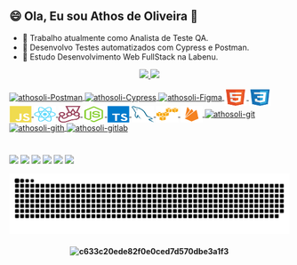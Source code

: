 ## 😄 Ola, Eu sou Athos de Oliveira 👋
- 🔭 Trabalho atualmente como Analista de Teste QA.
- 🔭 Desenvolvo Testes automatizados com Cypress e Postman.
- 🌱 Estudo Desenvolvimento Web FullStack na Labenu.

<!--
**athosoli/athosoli** is a ✨ _special_ ✨ repository because its `README.md` (this file) appears on your GitHub profile.

Here are some ideas to get you started:

- 🔭 I’m currently working on ...
- 🌱 I’m currently learning ...
- 👯 I’m looking to collaborate on ...
- 🤔 I’m looking for help with ...
- 💬 Ask me about ...
- 📫 How to reach me: ...
- 😄 Pronouns: ...
- ⚡ Fun fact: ...
-->

<div align="center">
  <a href="https://github.com/athosoli">
  <img height="180em" src="https://github-readme-stats.vercel.app/api?username=athosoli&show_icons=true&theme=tokyonight&include_all_commits=true&count_private=true"/>
  <img height="180em" src="https://github-readme-stats.vercel.app/api/top-langs/?username=athosoli&layout=compact&langs_count=7&theme=tokyonight"/>
</div>
<div style="display: inline_block"><br>
  <img align="center" alt="athosoli-Postman" src="https://img.shields.io/badge/Postman-FF6C37?style=for-the-badge&logo=Postman&logoColor=white">
  <img align="center" alt="athosoli-Cypress" src="https://img.shields.io/badge/Cypress-17202C?style=for-the-badge&logo=cypress&logoColor=white">
  <img align="center" alt="athosoli-Figma" height="30" width="40" src="https://cdn.jsdelivr.net/gh/devicons/devicon/icons/figma/figma-original.svg" />
  <img align="center" alt="athosoli-HTML" height="30" width="40" src="https://raw.githubusercontent.com/devicons/devicon/master/icons/html5/html5-original.svg">
  <img align="center" alt="athosoli-CSS" height="30" width="40" src="https://raw.githubusercontent.com/devicons/devicon/master/icons/css3/css3-original.svg">
  <img align="center" alt="athosoli-Js" height="30" width="40" src="https://raw.githubusercontent.com/devicons/devicon/master/icons/javascript/javascript-plain.svg">
  <img align="center" alt="athosoli-React" height="30" width="40" src="https://raw.githubusercontent.com/devicons/devicon/master/icons/react/react-original.svg">
  <img align="center" alt="athosoli-Jest" height="30" width="40" src="https://raw.githubusercontent.com/devicons/devicon/master/icons/jest/jest-plain.svg">
  <img align="center" alt="athosoli-Node" height="30" width="40" src="https://raw.githubusercontent.com/devicons/devicon/master/icons/nodejs/nodejs-plain.svg">
  <img align="center" alt="athosoli-ts" height="30" width="40" src="https://raw.githubusercontent.com/devicons/devicon/master/icons/typescript/typescript-plain.svg">
  <img align="center" alt="athosoli-mysql" height="30" width="40" src="https://raw.githubusercontent.com/devicons/devicon/master/icons/mysql/mysql-plain.svg">
  <img align="center" alt="athosoli-aws" height="30" width="40" src="https://raw.githubusercontent.com/devicons/devicon/master/icons/amazonwebservices/amazonwebservices-original.svg">
  <img align="center" alt="athosoli-fb" height="30" width="40" src="https://raw.githubusercontent.com/devicons/devicon/master/icons/firebase/firebase-plain.svg">  
  <img align="center" alt="athosoli-git" height="30" width="40" src="https://cdn.jsdelivr.net/gh/devicons/devicon/icons/git/git-original.svg" />
 <img align="center" alt="athosoli-gith" height="30" width="40" src="https://cdn.jsdelivr.net/gh/devicons/devicon/icons/github/github-original.svg" />
    <img align="center" alt="athosoli-gitlab" height="30" width="40" src="https://cdn.jsdelivr.net/gh/devicons/devicon/icons/gitlab/gitlab-original.svg" />
 
  
  
  
  
 <!-- <img align="right" alt="Rafa-pic" height="150" style="border-radius:50px;" src="https://media.discordapp.net/attachments/639956127056134178/890373478988013628/Publicacoes_Instagram_1_1.png?width=676&height=676"> -->
</div>
  
  #

<div> 
 <a href="https://www.linkedin.com/in/athos-de-oliveira-867431165/" target="_blank"><img src="https://img.shields.io/badge/-LinkedIn-%230077B5?style=for-the-badge&logo=linkedin&logoColor=white" target="_blank"></a> 
  <a href="https://www.instagram.com/athosoli/" target="_blank"><img src="https://img.shields.io/badge/-Instagram-%23E4405F?style=for-the-badge&logo=instagram&logoColor=white" target="_blank"></a>
    <a href="https://www.facebook.com/athosgv" target="_blank"><img src="https://img.shields.io/badge/Facebook-1877F2?style=for-the-badge&logo=facebook&logoColor=white" target="_blank"></a>
   <a href="https://api.whatsapp.com/send?phone=5573999035376" target="_blank"><img src="https://img.shields.io/badge/WhatsApp-25D366?style=for-the-badge&logo=whatsapp&logoColor=white" target="_blank"></a>
 <a href="https://api.whatsapp.com/send?phone=5573999035376" target="_blank"><img src="https://img.shields.io/badge/Telegram-2CA5E0?style=for-the-badge&logo=telegram&logoColor=white" target="_blank"></a>
  <a href = "mailto:athos.udk@gmail.com"><img src="https://img.shields.io/badge/Gmail-D14836?style=for-the-badge&logo=gmail&logoColor=white" target="_blank"></a>

 
  ![Snake animation](https://github.com/athosoli/athosoli/blob/output/github-contribution-grid-snake.svg)
 
<h4 align="center">
 
![c633c20ede82f0e0ced7d570dbe3a1f3](https://user-images.githubusercontent.com/70382532/138322189-2db8df52-9dcb-40a0-88a8-c365466bd33d.gif)

</div>

